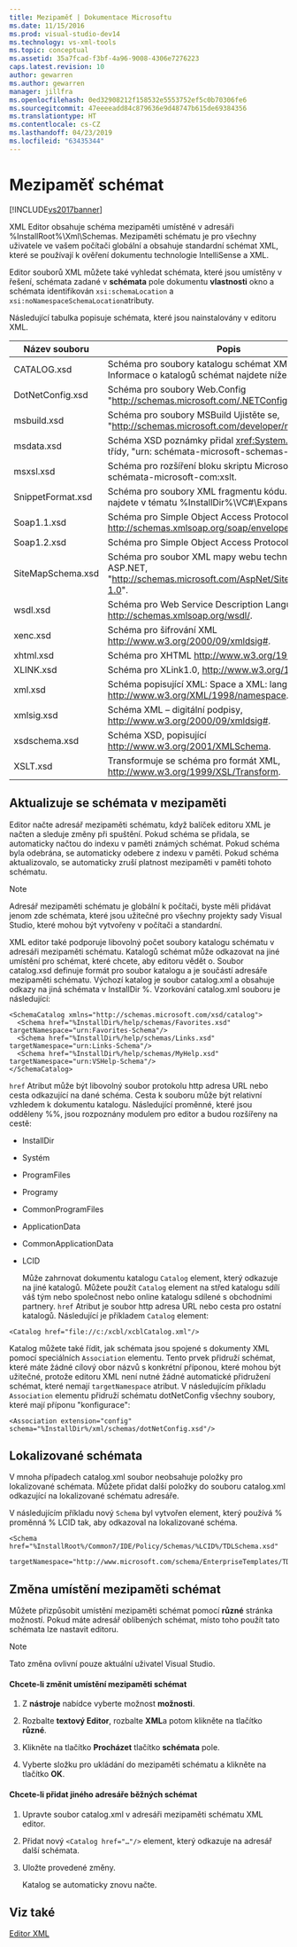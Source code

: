 ```yaml
---
title: Mezipaměť | Dokumentace Microsoftu
ms.date: 11/15/2016
ms.prod: visual-studio-dev14
ms.technology: vs-xml-tools
ms.topic: conceptual
ms.assetid: 35a7fcad-f3bf-4a96-9008-4306e7276223
caps.latest.revision: 10
author: gewarren
ms.author: gewarren
manager: jillfra
ms.openlocfilehash: 0ed32908212f158532e5553752ef5c0b70306fe6
ms.sourcegitcommit: 47eeeeadd84c879636e9d48747b615de69384356
ms.translationtype: HT
ms.contentlocale: cs-CZ
ms.lasthandoff: 04/23/2019
ms.locfileid: "63435344"
---
```

# <a name="schema-cache"></a>Mezipaměť schémat
[!INCLUDE[vs2017banner](../includes/vs2017banner.md)]

XML Editor obsahuje schéma mezipaměti umístěné v adresáři %InstallRoot%\Xml\Schemas. Mezipaměti schématu je pro všechny uživatele ve vašem počítači globální a obsahuje standardní schémat XML, které se používají k ověření dokumentu technologie IntelliSense a XML.  

 Editor souborů XML můžete také vyhledat schémata, které jsou umístěny v řešení, schémata zadané v **schémata** pole dokumentu **vlastnosti** okno a schémata identifikován `xsi:schemaLocation` a `xsi:noNamespaceSchemaLocation`atributy.  

 Následující tabulka popisuje schémata, které jsou nainstalovány v editoru XML.  

|     Název souboru      |                                                      Popis                                                      |
|-------------------|-----------------------------------------------------------------------------------------------------------------------|
|    CATALOG.xsd    |             Schéma pro soubory katalogu schémat XML editor. Informace o katalogů schémat najdete níže.             |
| DotNetConfig.xsd  |                 Schéma pro soubory Web.Config "<http://schemas.microsoft.com/.NETConfiguration/v2.0>".                 |
|    msbuild.xsd    |              Schéma pro soubory MSBuild Ujistěte se, "<http://schemas.microsoft.com/developer/msbuild/2003>".              |
|    msdata.xsd     | Schéma XSD poznámky přidal <xref:System.Data.DataSet> třídy, "urn: schémata-microsoft-schemas-msdata". |
|     msxsl.xsd     |                  Schéma pro rozšíření bloku skriptu Microsoft XSLT, urn: schémata-microsoft-com:xslt.                   |
| SnippetFormat.xsd |                 Schéma pro soubory XML fragmentu kódu. Příklady najdete v tématu %InstallDir%\VC#\Expansions.                 |
|    Soap1.1.xsd    |            Schéma pro Simple Object Access Protocol (SOAP) 1.1, http://schemas.xmlsoap.org/soap/envelope/.            |
|    Soap1.2.xsd    |                                     Schéma pro Simple Object Access Protocol 1.2.                                     |
| SiteMapSchema.xsd |            Schéma pro soubor XML mapy webu technologie ASP.NET, "<http://schemas.microsoft.com/AspNet/SiteMap-File-1.0>".             |
|     wsdl.xsd      |                    Schéma pro Web Service Description Language http://schemas.xmlsoap.org/wsdl/.                     |
|     xenc.xsd      |                            Schéma pro šifrování XML http://www.w3.org/2000/09/xmldsig#.                             |
|     xhtml.xsd     |                                    Schéma pro XHTML http://www.w3.org/1999/xhtml.                                     |
|     XLINK.xsd     |                                  Schéma pro XLink1.0, http://www.w3.org/1999/xlink.                                   |
|      xml.xsd      |              Schéma popisující XML: Space a XML: lang – atributy, http://www.w3.org/XML/1998/namespace.               |
|    xmlsig.xsd     |                        Schéma XML – digitální podpisy, http://www.w3.org/2000/09/xmldsig#.                         |
|   xsdschema.xsd   |                            Schéma XSD, popisující http://www.w3.org/2001/XMLSchema.                            |
|     XSLT.xsd      |                           Transformuje se schéma pro formát XML, http://www.w3.org/1999/XSL/Transform.                            |

## <a name="updating-schemas-in-the-cache"></a>Aktualizuje se schémata v mezipaměti  
 Editor načte adresář mezipaměti schématu, když balíček editoru XML je načten a sleduje změny při spuštění. Pokud schéma se přidala, se automaticky načtou do indexu v paměti známých schémat. Pokud schéma byla odebrána, se automaticky odebere z indexu v paměti. Pokud schéma aktualizovalo, se automaticky zruší platnost mezipaměti v paměti tohoto schématu.  

> [!NOTE]
> Adresář mezipaměti schématu je globální k počítači, byste měli přidávat jenom zde schémata, které jsou užitečné pro všechny projekty sady Visual Studio, které mohou být vytvořeny v počítači a standardní.  

 XML editor také podporuje libovolný počet soubory katalogu schématu v adresáři mezipaměti schématu. Katalogů schémat může odkazovat na jiné umístění pro schémat, které chcete, aby editoru vědět o. Soubor catalog.xsd definuje formát pro soubor katalogu a je součástí adresáře mezipaměti schématu. Výchozí katalog je soubor catalog.xml a obsahuje odkazy na jiná schémata v InstallDir %. Vzorkování catalog.xml souboru je následující:  

```  
<SchemaCatalog xmlns="http://schemas.microsoft.com/xsd/catalog">  
  <Schema href="%InstallDir%/help/schemas/Favorites.xsd" targetNamespace="urn:Favorites-Schema"/>  
  <Schema href="%InstallDir%/help/schemas/Links.xsd" targetNamespace="urn:Links-Schema"/>  
  <Schema href="%InstallDir%/help/schemas/MyHelp.xsd" targetNamespace="urn:VSHelp-Schema"/>  
</SchemaCatalog>  
```  

 `href` Atribut může být libovolný soubor protokolu http adresa URL nebo cesta odkazující na dané schéma. Cesta k souboru může být relativní vzhledem k dokumentu katalogu. Následující proměnné, které jsou odděleny %%, jsou rozpoznány modulem pro editor a budou rozšířeny na cestě:  

- InstallDir  

- Systém  

- ProgramFiles  

- Programy  

- CommonProgramFiles  

- ApplicationData  

- CommonApplicationData  

- LCID  

  Může zahrnovat dokumentu katalogu `Catalog` element, který odkazuje na jiné katalogů. Můžete použít `Catalog` element na střed katalogu sdílí váš tým nebo společnost nebo online katalogu sdílené s obchodními partnery. `href` Atribut je soubor http adresa URL nebo cesta pro ostatní katalogů. Následující je příkladem `Catalog` element:  

```  
<Catalog href="file://c:/xcbl/xcblCatalog.xml"/>  
```  

 Katalog můžete také řídit, jak schémata jsou spojené s dokumenty XML pomocí speciálních `Association` elementu. Tento prvek přidruží schémat, které máte žádné cílový obor názvů s konkrétní příponou, které mohou být užitečné, protože editoru XML není nutné žádné automatické přidružení schémat, které nemají `targetNamespace` atribut. V následujícím příkladu `Association` elementu přidruží schématu dotNetConfig všechny soubory, které mají příponu "konfigurace":  

```  
<Association extension="config" schema="%InstallDir%/xml/schemas/dotNetConfig.xsd"/>  
```  

## <a name="localized-schemas"></a>Lokalizované schémata  
 V mnoha případech catalog.xml soubor neobsahuje položky pro lokalizované schémata. Můžete přidat další položky do souboru catalog.xml odkazující na lokalizované schématu adresáře.  

 V následujícím příkladu nový `Schema` byl vytvořen element, který používá % proměnná % LCID tak, aby odkazoval na lokalizované schéma.  

```  
<Schema href="%InstallRoot%/Common7/IDE/Policy/Schemas/%LCID%/TDLSchema.xsd"  
  targetNamespace="http://www.microsoft.com/schema/EnterpriseTemplates/TDLSchema"/>  
```  

## <a name="changing-the-location-of-the-schema-cache"></a>Změna umístění mezipaměti schémat  
 Můžete přizpůsobit umístění mezipaměti schémat pomocí **různé** stránka možností. Pokud máte adresář oblíbených schémat, místo toho použít tato schémata lze nastavit editoru.  

> [!NOTE]
> Tato změna ovlivní pouze aktuální uživatel Visual Studio.  

#### <a name="to-change-the-schema-cache-location"></a>Chcete-li změnit umístění mezipaměti schémat  

1. Z **nástroje** nabídce vyberte možnost **možnosti**.  

2. Rozbalte **textový Editor**, rozbalte **XML**a potom klikněte na tlačítko **různé**.  

3. Klikněte na tlačítko **Procházet** tlačítko **schémata** pole.  

4. Vyberte složku pro ukládání do mezipaměti schématu a klikněte na tlačítko **OK**.  

#### <a name="to-add-another-directory-of-common-schemas"></a>Chcete-li přidat jiného adresáře běžných schémat  

1. Upravte soubor catalog.xml v adresáři mezipaměti schématu XML editor.  

2. Přidat nový `<Catalog href="…"/>` element, který odkazuje na adresář další schémata.  

3. Uložte provedené změny.  

     Katalog se automaticky znovu načte.  

## <a name="see-also"></a>Viz také  
 [Editor XML](../xml-tools/xml-editor.md)
